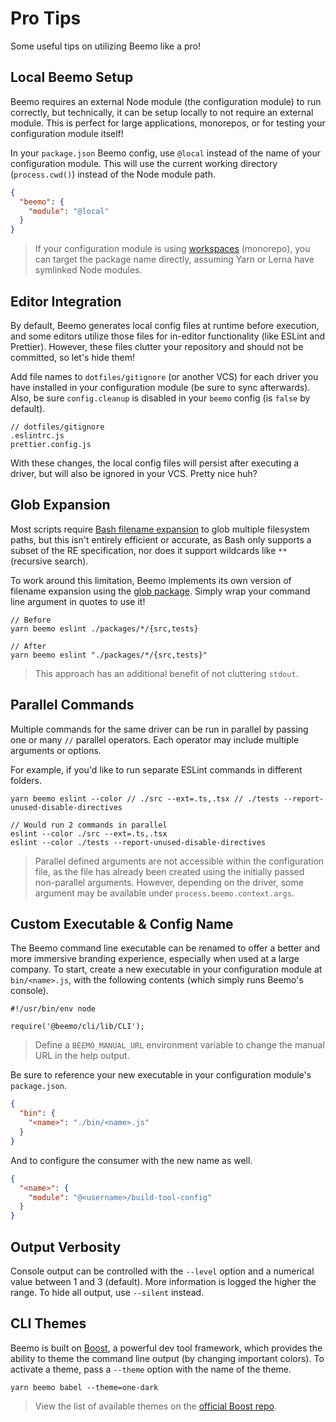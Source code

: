 # Pro Tips

Some useful tips on utilizing Beemo like a pro!

## Local Beemo Setup

Beemo requires an external Node module (the configuration module) to run correctly, but technically,
it can be setup locally to not require an external module. This is perfect for large applications,
monorepos, or for testing your configuration module itself!

In your `package.json` Beemo config, use `@local` instead of the name of your configuration module.
This will use the current working directory (`process.cwd()`) instead of the Node module path.

```json
{
  "beemo": {
    "module": "@local"
  }
}
```

> If your configuration module is using [workspaces](./workspaces.md) (monorepo), you can target the
> package name directly, assuming Yarn or Lerna have symlinked Node modules.

## Editor Integration

By default, Beemo generates local config files at runtime before execution, and some editors utilize
those files for in-editor functionality (like ESLint and Prettier). However, these files clutter
your repository and should not be committed, so let's hide them!

Add file names to `dotfiles/gitignore` (or another VCS) for each driver you have installed in your
configuration module (be sure to sync afterwards). Also, be sure `config.cleanup` is disabled in
your `beemo` config (is `false` by default).

```
// dotfiles/gitignore
.eslintrc.js
prettier.config.js
```

With these changes, the local config files will persist after executing a driver, but will also be
ignored in your VCS. Pretty nice huh?

## Glob Expansion

Most scripts require [Bash filename expansion](http://tldp.org/LDP/abs/html/globbingref.html) to
glob multiple filesystem paths, but this isn't entirely efficient or accurate, as Bash only supports
a subset of the RE specification, nor does it support wildcards like `**` (recursive search).

To work around this limitation, Beemo implements its own version of filename expansion using the
[glob package](https://www.npmjs.com/package/glob). Simply wrap your command line argument in quotes
to use it!

```
// Before
yarn beemo eslint ./packages/*/{src,tests}

// After
yarn beemo eslint "./packages/*/{src,tests}"
```

> This approach has an additional benefit of not cluttering `stdout`.

## Parallel Commands

Multiple commands for the same driver can be run in parallel by passing one or many `//` parallel
operators. Each operator may include multiple arguments or options.

For example, if you'd like to run separate ESLint commands in different folders.

```
yarn beemo eslint --color // ./src --ext=.ts,.tsx // ./tests --report-unused-disable-directives

// Would run 2 commands in parallel
eslint --color ./src --ext=.ts,.tsx
eslint --color ./tests --report-unused-disable-directives
```

> Parallel defined arguments are not accessible within the configuration file, as the file has
> already been created using the initially passed non-parallel arguments. However, depending on the
> driver, some argument may be available under `process.beemo.context.args`.

## Custom Executable & Config Name

The Beemo command line executable can be renamed to offer a better and more immersive branding
experience, especially when used at a large company. To start, create a new executable in your
configuration module at `bin/<name>.js`, with the following contents (which simply runs Beemo's
console).

```
#!/usr/bin/env node

require('@beemo/cli/lib/CLI');
```

> Define a `BEEMO_MANUAL_URL` environment variable to change the manual URL in the help output.

Be sure to reference your new executable in your configuration module's `package.json`.

```json
{
  "bin": {
    "<name>": "./bin/<name>.js"
  }
}
```

And to configure the consumer with the new name as well.

```json
{
  "<name>": {
    "module": "@<username>/build-tool-config"
  }
}
```

## Output Verbosity

Console output can be controlled with the `--level` option and a numerical value between 1 and 3
(default). More information is logged the higher the range. To hide all output, use `--silent`
instead.

## CLI Themes

Beemo is built on [Boost](https://github.com/milesj/boost), a powerful dev tool framework, which
provides the ability to theme the command line output (by changing important colors). To activate a
theme, pass a `--theme` option with the name of the theme.

```
yarn beemo babel --theme=one-dark
```

> View the list of available themes on the
> [official Boost repo](https://github.com/milesj/boost/blob/master/src/themes.ts).
